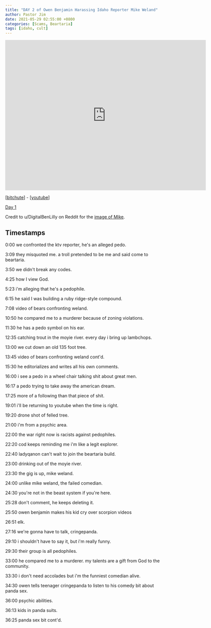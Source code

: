 ```yaml
---
title: "DAY 2 of Owen Benjamin Harassing Idaho Reporter Mike Weland"
author: Pastor Jim
date: 2021-05-29 02:55:00 +0800
categories: [Scams, Beartaria]
tags: [idaho, cult]
---
```


<iframe width="640" height="480" src="https://www.youtube.com/embed/TydWAwcFki8" title="YouTube video player" frameborder="0" allow="accelerometer; autoplay; clipboard-write; encrypted-media; gyroscope; picture-in-picture" allowfullscreen></iframe>

[[bitchute](https://www.bitchute.com/video/scqLoSLnesUn)] - [[youtube](https://youtu.be/TydWAwcFki8)]

[Day 1](https://youtu.be/bhcRN4tugq8)

Credit to u/DigitalBenLilly on Reddit for the [image of Mike](https://www.reddit.com/r/owenbenjamin/comments/nmy3jc/mike_the_legend_weland/).

## Timestamps

0:00 we confronted the ktv reporter, he's an alleged pedo.

3:09 they misquoted me. a troll pretended to be me and said come to beartaria.

3:50 we didn't break any codes.

4:25 how I view God.

5:23 i'm alleging that he's a pedophile.

6:15 he said I was building a ruby ridge-style compound.

7:08 video of bears confronting weland.

10:50 he compared me to a murderer because of zoning violations.

11:30 he has a pedo symbol on his ear.

12:35 catching trout in the moyie river. every day i bring up lambchops.

13:00 we cut down an old 135 foot tree.

13:45 video of bears confronting weland cont'd.

15:30 he editorializes and writes all his own comments.

16:00 i see a pedo in a wheel chair talking shit about great men.

16:17 a pedo trying to take away the american dream.

17:25 more of a following than that piece of shit.

19:01 i'll be returning to youtube when the time is right.

19:20 drone shot of felled tree.

21:00 i'm from a psychic area.

22:00 the war right now is racists against pedophiles.

22:20 cod keeps reminding me i'm like a legit explorer.

22:40 ladyqanon can't wait to join the beartaria build.

23:00 drinking out of the moyie river.

23:30 the gig is up, mike weland.

24:00 unlike mike weland, the failed comedian.

24:30 you're not in the beast system if you're here.

25:28 don't comment, he keeps deleting it.

25:50 owen benjamin makes his kid cry over scorpion videos

26:51 elk.

27:16 we're gonna have to talk, cringepanda.

29:10 i shouldn't have to say it, but i'm really funny.

29:30 their group is all pedophiles.

33:00 he compared me to a murderer. my talents are a gift from God to the community.

33:30 i don't need accolades but i'm the funniest comedian alive.

34:30 owen tells teenager cringepanda to listen to his comedy bit about panda sex.

36:00 psychic abilities.

36:13 kids in panda suits.

36:25 panda sex bit cont'd.